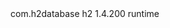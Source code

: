 <dependency>
        <groupId>com.h2database</groupId>
        <artifactId>h2</artifactId>
        <version>1.4.200</version> <!-- Use the latest version available -->
        <scope>runtime</scope>
